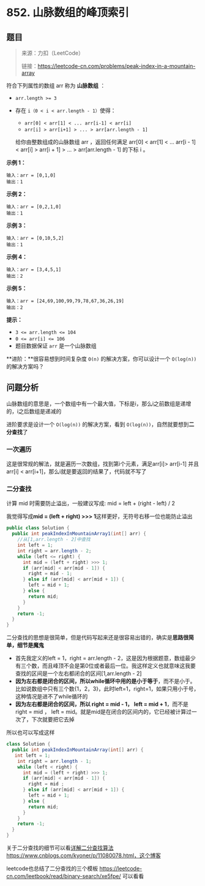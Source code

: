 # 852. 山脉数组的峰顶索引

## 题目

> 来源：力扣（LeetCode）
>
> 链接：https://leetcode-cn.com/problems/peak-index-in-a-mountain-array

符合下列属性的数组 arr 称为 **山脉数组** ：

- `arr.length >= 3`

- 存在 `i（0 < i < arr.length - 1）`使得：
  - `arr[0] < arr[1] < ... arr[i-1] < arr[i]`
  - `arr[i] > arr[i+1] > ... > arr[arr.length - 1]`
  
  给你由整数组成的山脉数组 arr ，返回任何满足 arr[0] < arr[1] < ... arr[i - 1] < arr[i] > arr[i + 1] > ... > arr[arr.length - 1] 的下标 i 。

**示例 1：**

```
输入：arr = [0,1,0]
输出：1
```

**示例 2：**

```
输入：arr = [0,2,1,0]
输出：1
```

**示例 3：**

```
输入：arr = [0,10,5,2]
输出：1
```

**示例 4：**

```
输入：arr = [3,4,5,1]
输出：2
```

**示例 5：**

```
输入：arr = [24,69,100,99,79,78,67,36,26,19]
输出：2
```

**提示：**

- `3 <= arr.length <= 104`
- `0 <= arr[i] <= 106`
- 题目数据保证 `arr` 是一个山脉数组

**进阶：**很容易想到时间复杂度 `O(n)` 的解决方案，你可以设计一个 `O(log(n))` 的解决方案吗？

## 问题分析

山脉数组的意思是，一个数组中有一个最大值，下标是i，那么i之前数组是递增的，i之后数组是递减的

进阶要求是设计一个 `O(log(n))` 的解决方案，看到 `O(log(n))`，自然就要想到**二分查找**了

### 一次遍历

这是很常规的解法，就是遍历一次数组，找到第i个元素，满足arr[i]> arr[i-1] 并且arr[i] < arr[i+1]，那么i就是要返回的结果了，代码就不写了

### 二分查找

计算 mid 时需要防止溢出，一般建议写成: mid = left + (right - left) / 2

我觉得写成**mid = (left + right) >>> 1**这样更好，无符号右移一位也能防止溢出

```java
public class Solution {
  public int peakIndexInMountainArray1(int[] arr) {
    //从[1,arr.length - 2]中查找
    int left = 1;
    int right = arr.length - 2;
    while (left <= right) {
      int mid = (left + right) >>> 1;
      if (arr[mid] < arr[mid - 1]) {
        right = mid - 1;
      } else if (arr[mid] < arr[mid + 1]) {
        left = mid + 1;
      } else {
        return mid;
      }
    }
    return -1;
  }
}
```

二分查找的思想是很简单，但是代码写起来还是很容易出错的，确实是**思路很简单，细节是魔鬼**

- 首先我定义的left = 1，right = arr.length - 2，这是因为根据题意，数组最少有三个数，而且峰顶不会是第0位或者最后一位。我这样定义也就意味这我要查找的区间是一个左右都闭合的区间[1,arr.length - 2]
- **因为左右都是闭合的区间，所以while循环中用的是小于等于**，而不是小于。比如说数组中只有三个数{1，2，3}，此时left=1，right=1，如果只用小于号，这种情况是进不了while循环的
- **因为左右都是闭合的区间，所以 right = mid - 1， left = mid + 1**，而不是 right = mid ， left = mid。就是mid是在闭合的区间内的，它已经被计算过一次了，下次就要把它去掉 

所以也可以写成这样

```java
class Solution {
  public int peakIndexInMountainArray(int[] arr) {
   int left = 1;
    int right = arr.length - 1;
    while (left < right) {
      int mid = (left + right) >>> 1;
      if (arr[mid] < arr[mid - 1]) {
        right = mid ;
      } else if (arr[mid] < arr[mid + 1]) {
        left = mid + 1;
      } else {
        return mid;
      }
    }
    return -1;
  }
}
```

关于二分查找的细节可以看[详解二分查找算法](https://www.cnblogs.com/kyoner/p/11080078.html) https://www.cnblogs.com/kyoner/p/11080078.html，这个博客

leetcode也总结了二分查找的三个模板 https://leetcode-cn.com/leetbook/read/binary-search/xe5fpe/ 可以看看

